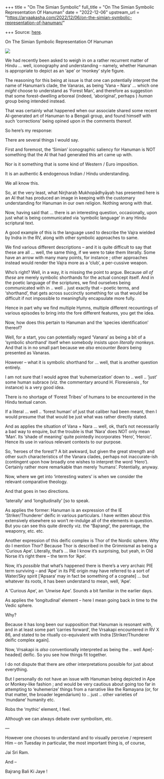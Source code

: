 +++
title = "On The Simian Symbolic"
full_title = "On The Simian Symbolic Representation Of Hanuman"
date = "2022-12-06"
upstream_url = "https://aryaakasha.com/2022/12/06/on-the-simian-symbolic-representation-of-hanuman/"

+++
Source: [here](https://aryaakasha.com/2022/12/06/on-the-simian-symbolic-representation-of-hanuman/).

On The Simian Symbolic Representation Of Hanuman

![](https://aryaakasha.files.wordpress.com/2022/12/318296436_146941208114731_7319305210490754113_n-1.jpg?w=773)

We had recently been asked to weigh in on a rather recurrent matter of Hindu … well, iconography and understanding – namely, whether Hanuman is appropriate to depict as an ‘ape’ or ‘monkey’ style figure.

The reasoning for this being at issue is that one can potentially interpret the name of Hanuman’s clade, the Vanaras, as being ‘Vana – Nara’ … which one *might* choose to understand as ‘Forest Man’, and therefore as suggestion that some forest-dwelling arboreal (indeed, ‘aboriginal’, perhaps ) *human* group being intended instead.

That was certainly what happened when our associate shared some recent AI-generated art of Hanuman to a Bengali group, and found himself with such ‘corrections’ being opined upon in the comments thereof.

So here’s my response:

There are several things I would say.

First and foremost, the ‘Simian’ iconographic saliency for Hanuman is NOT something that the AI that had generated this art came up with.

Nor is it something that is some kind of Western / Euro imposition.

It is an authentic & endogenous Indian / Hindu understanding.

We all know this.

So, at the very least, what Nirjharaḥ Mukhopādhyāyaḥ has presented here is an AI that has produced an image in keeping with the customary understanding for Hanuman in our own religion. Nothing wrong with that.

Now, having said that … there is an interesting question, occasionally, upon just what is being communicated via ‘symbolic language’ in any Hindu scriptural text.

A good example of this is the language used to describe the Vajra wielded by Indra in the RV, along with other symbolic approaches to same.

We find various different descriptions – and it is quite difficult to say that these are all … well, the same thing, if we were to take them literally. Some have an arrow with many many points, for instance ; other approaches instead would render the Vajra more as a ‘club’, a per-cussive weapon.

Who’s right? Well, in a way, it is missing the point to argue. Because *all of these* are merely symbolic shorthands for the actual concept itself. And in the poetic language of the scriptures, we find ourselves being communicated with in .. well .. just exactly that – poetic terms, and ‘shorthand’, that gets across succinctly something for us that would be difficult if not impossible to meaningfully encapsulate more fully.

Hence in part why we find multiple Hymns, multiple different recountings of various episodes to bring into the fore different features, you get the idea.

Now, how does this pertain to Hanuman and the ‘species identification’ thereof?

Well, for a start, you can potentially regard ‘Vanara’ as being a bit of a ‘symbolic shorthand’ itself when somebody insists upon *literally monkeys*. And that is in no small part because we *also* encounter *Bears* being presented as Vanaras.

However – what it is symbolic shorthand for … well, that is another question entirely.

I am not sure that I would agree that ‘euhemerization’ down to .. well .. ‘just’ some human subrace (viz. the commentary around H. Floresiensis , for instance) is a very good idea.

There is no shortage of ‘Forest Tribes’ of humans to be encountered in the Hindu textual canon.

If a literal … well .. ‘forest human’ of just that caliber had been meant, then I would presume that that would be just what was rather directly stated.

And as applies the situation of Vana + Nara … well, ok, that’s not necessarily a bad way to enquire, but the trouble is that ‘Nara’ does NOT only mean ‘Man’. Its ‘shade of meaning’ quite pointedly incorporates ‘Hero’, ‘Heroic’. Hence its use in various relevant contexts to our purpose.

So, ‘heroes of the forest’? A bit awkward, but given the great strength and other such characteristics of the Vanara clades, perhaps not inaccurate-ish (contingent upon how broadly one wishes to interpret the word ‘Hero’). Certainly rather more remarkable than merely ‘humans’. Potentially, anyway.

Now, where we get into ‘interesting waters’ is when we consider the relevant comparative theology.

And that goes in two directions.

‘laterally’ and ‘longitudinally’ \[so to speak.

As applies the former: Hanuman is an expression of the IE ‘Striker/Thunderer’ deific in various particulars. I have written about this extensively elsewhere so won’t re-indulge all of the elements in question. But you can see this quite directly viz. the “Bajrangi’, the parentage, the weaponry, etc. etc.

Another expression of this deific complex is Thor of the Nordic sphere. Why do I mention Thor? Because Thor is described in the Grimnismal as being a ‘Curious Ape’. Literally, that’s … like I know it’s surprising, but yeah, in Old Norse it’s right there – the term for ‘Ape’.

Now, it’s *possible* that what’s happened there is there’s a very archaic PIE term surviving – and ‘Ape’ in its PIE origin may have referred to a sort of Water/Sky spirit \[‘Apsara’ may in fact be something of a cognate\] … but whatever its roots, it has been understand to mean, well, ‘Ape’.

A ‘Curious Ape’, an ‘Unwise Ape’. Sounds a bit familiar in the earlier days.

As applies the ‘longitudinal’ element – here I mean going back in time to the Vedic sphere.

Why?

Because it has long been our supposition that Hanuman is resonant with, and in at least some part ‘carries forward’, the Vrsakapi encountered in RV X 86, and stated to be ritually co-equivalent with Indra \[Striker/Thunderer deific complex again\].

Now, Vrsakapi is *also* conventionally interpreted as being the .. well Ape\[-headed\] deific. So you see how things fit together.

I do not dispute that there are other interpretations possible for just about everything.

But I personally do not have an issue with Hanuman being depicted in Ape or Monkey-like fashion ; and would be very cautious about going too far in attempting to ‘euhemerize’ things from a narrative like the Ramayana (or, for that matter, the broader legendarium) to .. just .. other varieties of ‘mundane’ humanity etc.

Robs the ‘mythic’ element, I feel.

Although we can always debate over symbolism, etc.

—

However one chooses to understand and to visually perceive / represent Him – on Tuesday in particular, the most important thing is, of course,

Jai Sri Ram.

And –

Bajrang Bali Ki Jaye !
